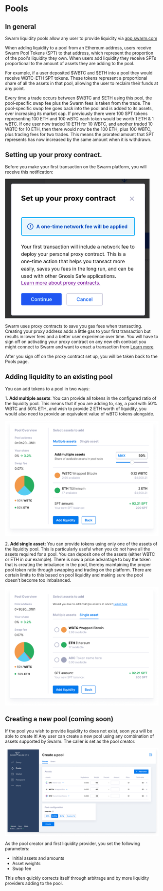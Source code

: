 # Pools

## **In general**

Swarm liquidity pools allow any user to provide liquidity via [app.swarm.com](https://app.swarm.com)

When adding liquidity to a pool from an Ethereum address, users receive Swarm Pool Tokens (SPT) to that address, which represent the proportion of the pool's liquidity they own. When users add liquidity they receive SPTs proportional to the amount of assets they are adding to the pool.

For example, if a user deposited $WBTC and $ETH into a pool they would receive WBTC-ETH SPT tokens. These tokens represent a proportional share of all the assets in that pool, allowing the user to reclaim their funds at any point.

Every time a trade occurs between $WBTC and $ETH using this pool, the pool-specific swap fee plus the Swarm fees is taken from the trade. The pool-specific swap fee goes back into the pool and is added to its assets, ever increasing its market cap. If previously there were 100 SPT tokens representing 100 ETH and 100 wBTC each token would be worth 1 ETH & 1 wBTC. If one user now traded 10 ETH for 10 WBTC, and another traded 10 WBTC for 10 ETH, then there would now be the 100 ETH, plus 100 WBTC, plus trading fees for two trades. This means the prorated amount that SPT represents has now increased by the same amount when it is withdrawn.

## Setting up your proxy contract.

Before you make your first transaction on the Swarm platform, you will receive this notification:

![pop up that will appear during your first transaction.](<../.gitbook/assets/image (12).png>)

Swarm uses proxy contracts to save you gas fees when transacting. Creating your proxy address adds a little gas to your first transaction but results in lower fees and a better user experience over time. You will have to sign off on activating your proxy contract on any new eth contract you might connect to Swarm and want to enact a transaction from [Learn more](https://docs.swarm.markets/getting-started/faq#what-are-proxy-contracts-and-atomic-transactions)

After you sign off on the proxy contract set up, you will be taken back to the Pools page.‌



## **Adding liquidity to an existing pool**

‌You can add tokens to a pool in two ways:

1\. **Add multiple assets**: You can provide all tokens in the configured ratio of the liquidity pool. This means that if you are adding to, say, a pool with 50% WBTC and 50% ETH, and wish to provide 2 ETH worth of liquidity, you would also need to provide an equivalent value of wBTC tokens alongside.

![](<../.gitbook/assets/image (17).png>)

2\. **Add single asset:** You can provide tokens using only one of the assets of the liquidity pool. This is particularly useful when you do not have all the assets required for a pool. You can deposit one of the assets (either WBTC or ETH in our example). There is now a price advantage to buy the token that is creating the imbalance in the pool, thereby maintaining the proper pool token ratio through swapping and trading on the platform. There are certain limits to this based on pool liquidity and making sure the pool doesn't become too imbalanced.&#x20;

![](<../.gitbook/assets/image (35).png>)

## ‌**Creating a new pool (coming soon)**

If the pool you wish to provide liquidity to does not exist, soon you will be able to create it! Any user can create a new pool using any combination of assets supported by Swarm. The caller is set as the pool creator.

![](<../.gitbook/assets/image (28).png>)

As the pool creator and first liquidity provider, you set the following parameters:

* Initial assets and amounts
* Asset weights
* Swap fee

This often quickly corrects itself through arbitrage and by more liquidity providers adding to the pool.
